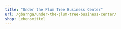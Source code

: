 ```yaml
---
title: "Under the Plum Tree Business Center"
url: /gbarnga/under-the-plum-tree-business-center/
shop: Lebensmittel
---
```

